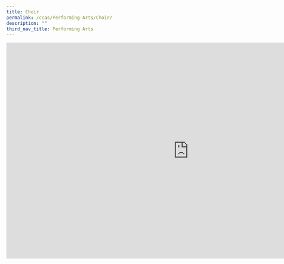 ```yaml
---
title: Choir
permalink: /ccas/Performing-Arts/Choir/
description: ""
third_nav_title: Performing Arts
---
```

<iframe allowfullscreen="true" height="569" width="960" frameborder="0" src="https://docs.google.com/presentation/d/e/2PACX-1vSgKP63QxVTemCwOc4fUtR_P6-hLNf-U8NARdTXMlrOnuZcKNfdUP1zicH5s-2-kURPOEVH0maDBc8T/embed?start=false&amp;loop=false&amp;delayms=3000"></iframe>